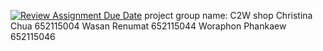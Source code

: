 [![Review Assignment Due Date](https://classroom.github.com/assets/deadline-readme-button-24ddc0f5d75046c5622901739e7c5dd533143b0c8e959d652212380cedb1ea36.svg)](https://classroom.github.com/a/mMAYBnR0)
project group name: C2W shop
Christina Chua 652115004 
Wasan Renumat 652115044 
Woraphon Phankaew 652115046 
